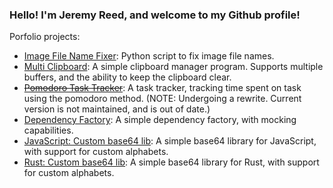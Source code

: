 ### Hello!  I'm Jeremy Reed, and welcome to my Github profile!

Porfolio projects:
- [Image File Name Fixer](https://gitlab.com/jeremymreed/image-file-name-fixer): Python script to fix image file names.
- [Multi Clipboard](https://gitlab.com/jeremymreed/multi-clipboard): A simple clipboard manager program.  Supports multiple buffers, and the ability to keep the clipboard clear.
- ~~[Pomodoro Task Tracker](https://github.com/jeremymreed/pomodoro-task-tracker)~~: A task tracker, tracking time spent on task using the pomodoro method.  (NOTE: Undergoing a rewrite.  Current version is not maintained, and is out of date.)
- [Dependency Factory](https://www.npmjs.com/package/dependency-factory): A simple dependency factory, with mocking capabilities.
- [JavaScript: Custom base64 lib](https://gitlab.com/jeremymreed/base64-javascript): A simple base64 library for JavaScript, with support for custom alphabets.
- [Rust: Custom base64 lib](https://gitlab.com/jeremymreed/base64-lib): A simple base64 library for Rust, with support for custom alphabets.

